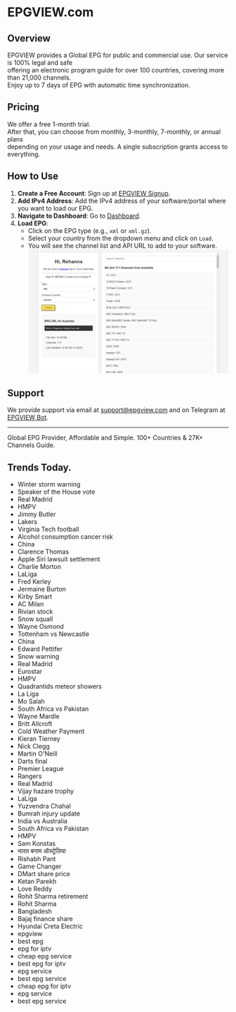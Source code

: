 # EPGVIEW.com



## Overview
EPGVIEW provides a Global EPG for public and commercial use. Our service is 100% legal and safe\
offering an electronic program guide for over 100 countries, covering more than 21,000 channels.\
Enjoy up to 7 days of EPG with automatic time synchronization.

## Pricing
We offer a free 1-month trial. \
After that, you can choose from monthly, 3-monthly, 7-monthly, or annual plans \
depending on your usage and needs. A single subscription grants access to everything.

## How to Use
1. **Create a Free Account**: Sign up at [EPGVIEW Signup](https://epgview.com/signup.php).
2. **Add IPv4 Address**: Add the IPv4 address of your software/portal where you want to load our EPG.
3. **Navigate to Dashboard**: Go to [Dashboard](https://epgview.com/dashboard.php).
4. **Load EPG**:
   - Click on the EPG type (e.g., `xml` or `xml.gz`).
   - Select your country from the dropdown menu and click on `Load`.
   - You will see the channel list and API URL to add to your software.
![EPGVIEW](img/dashboard.png)
## Support
We provide support via email at [support@epgview.com](mailto:support@epgview.com) and on Telegram at [EPGVIEW Bot](https://t.me/epgview_bot).

---

Global EPG Provider, Affordable and Simple. 100+ Countries & 27K+ Channels Guide.

## Trends Today.

- Winter storm warning
- Speaker of the House vote
- Real Madrid
- HMPV
- Jimmy Butler
- Lakers
- Virginia Tech football
- Alcohol consumption cancer risk
- China
- Clarence Thomas
- Apple Siri lawsuit settlement
- Charlie Morton
- LaLiga
- Fred Kerley
- Jermaine Burton
- Kirby Smart
- AC Milan
- Rivian stock
- Snow squall
- Wayne Osmond
- Tottenham vs Newcastle
- China
- Edward Pettifer
- Snow warning
- Real Madrid
- Eurostar
- HMPV
- Quadrantids meteor showers
- La Liga
- Mo Salah
- South Africa vs Pakistan
- Wayne Mardle
- Britt Allcroft
- Cold Weather Payment
- Kieran Tierney
- Nick Clegg
- Martin O'Neill
- Darts final
- Premier League
- Rangers
- Real Madrid
- Vijay hazare trophy
- LaLiga
- Yuzvendra Chahal
- Bumrah injury update
- India vs Australia
- South Africa vs Pakistan
- HMPV
- Sam Konstas
- भारत बनाम ऑस्ट्रेलिया
- Rishabh Pant
- Game Changer
- DMart share price
- Ketan Parekh
- Love Reddy
- Rohit Sharma retirement
- Rohit Sharma
- Bangladesh
- Bajaj finance share
- Hyundai Creta Electric
- epgview
- best epg
- epg for iptv
- cheap epg service
- best epg for iptv
- epg service
- best epg service
- cheap epg for iptv
- epg service
- best epg service
